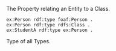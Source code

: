 The Property relating an Entity to a Class. 

```turtle
ex:Person rdf:type foaf:Person .
ex:Person rdf:type rdfs:Class .
ex:StudentA rdf:type ex:Person .
```

Type of all Types.
